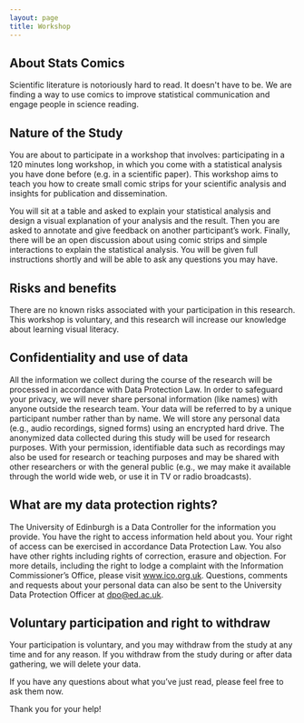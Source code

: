 ```yaml
---
layout: page
title: Workshop
---
```


## About Stats Comics

Scientific literature is notoriously hard to read. It doesn't have to be. We are finding a way to use comics to improve statistical communication and engage people in science reading.

## Nature of the Study

You are about to participate in a workshop that involves: participating in a 120 minutes long workshop, in which you come with a statistical analysis you have done before (e.g. in a scientific paper). This workshop aims to teach you how to create small comic strips for your scientific analysis and insights for publication and dissemination.

You will sit at a table and asked to explain your statistical analysis and design a visual explanation of your analysis and the result. Then you are asked to annotate and give feedback on another participant’s work. Finally, there will be an open discussion about using comic strips and simple interactions to explain the statistical analysis. You will be given full instructions shortly and will be able to ask any questions you may have.

## Risks and benefits

There are no known risks associated with your participation in this research. This workshop is voluntary, and this research will increase our knowledge about learning visual literacy.

## Confidentiality and use of data

All the information we collect during the course of the research will be processed in accordance with Data Protection Law. In order to safeguard your privacy, we will never share personal information (like names) with anyone outside the research team. Your data will be referred to by a unique participant number rather than by name. We will store any personal data (e.g., audio recordings, signed forms) using an encrypted hard drive. The anonymized data collected during this study will be used for research purposes. With your permission, identifiable data such as recordings may also be used for research or teaching purposes and may be shared with other researchers or with the general public (e.g., we may make it available through the world wide web, or use it in TV or radio broadcasts).

## What are my data protection rights?

The University of Edinburgh is a Data Controller for the information you provide. You have the right to access information held about you. Your right of access can be exercised in accordance Data Protection Law. You also have other rights including rights of correction, erasure and objection. For more details, including the right to lodge a complaint with the Information Commissioner’s Office, please visit www.ico.org.uk. Questions, comments and requests about your personal data can also be sent to the University Data Protection Officer at [dpo@ed.ac.uk](dpo@ed.ac.uk).

## Voluntary participation and right to withdraw

Your participation is voluntary, and you may withdraw from the study at any time and for any reason. If you withdraw from the study during or after data gathering, we will delete your data.

If you have any questions about what you’ve just read, please feel free to ask them now.

Thank you for your help!
